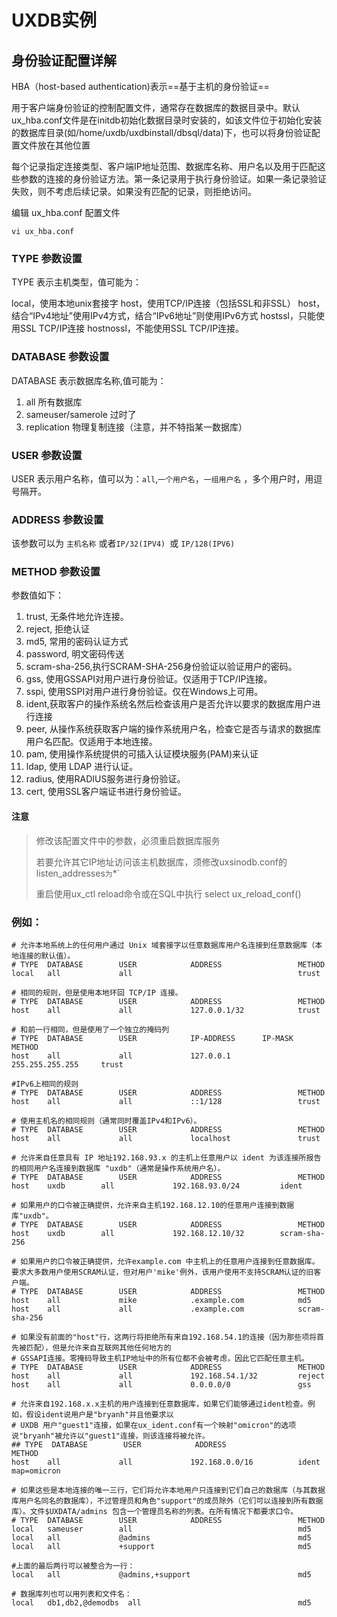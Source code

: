 # UXDB实例

## 身份验证配置详解

HBA（host-based authentication)表示==基于主机的身份验证==

用于客户端身份验证的控制配置文件，通常存在数据库的数据目录中。默认ux_hba.conf文件是在initdb初始化数据目录时安装的，如该文件位于初始化安装的数据库目录(如/home/uxdb/uxdbinstall/dbsql/data)下，也可以将身份验证配置文件放在其他位置

每个记录指定连接类型、客户端IP地址范围、数据库名称、用户名以及用于匹配这些参数的连接的身份验证方法。第一条记录用于执行身份验证。如果一条记录验证失败，则不考虑后续记录。如果没有匹配的记录，则拒绝访问。



编辑 ux_hba.conf 配置文件

```shell
vi ux_hba.conf
```

### TYPE 参数设置

TYPE 表示主机类型，值可能为：

local，使用本地unix套接字
host，使用TCP/IP连接（包括SSL和非SSL）
host，结合“IPv4地址”使用IPv4方式，结合“IPv6地址”则使用IPv6方式
hostssl，只能使用SSL TCP/IP连接
hostnossl，不能使用SSL TCP/IP连接。

### DATABASE 参数设置

DATABASE 表示数据库名称,值可能为：

1. all 所有数据库
2. sameuser/samerole 过时了
3. replication  物理复制连接（注意，并不特指某一数据库）

### USER 参数设置

USER 表示用户名称，值可以为：`all`,`一个用户名`，`一组用户名` ，多个用户时，用逗号隔开。


### ADDRESS 参数设置

该参数可以为 `主机名称` 或者`IP/32(IPV4) `或 `IP/128(IPV6)`


### METHOD 参数设置

参数值如下：

1. trust, 无条件地允许连接。  
2. reject, 拒绝认证  
3. md5, 常用的密码认证方式
4. password, 明文密码传送
5. scram-sha-256,执行SCRAM-SHA-256身份验证以验证用户的密码。
6. gss, 使用GSSAPI对用户进行身份验证。仅适用于TCP/IP连接。
7. sspi, 使用SSPI对用户进行身份验证。仅在Windows上可用。
8. ident,获取客户的操作系统名然后检查该用户是否允许以要求的数据库用户进行连接
9. peer, 从操作系统获取客户端的操作系统用户名，检查它是否与请求的数据库用户名匹配。仅适用于本地连接。
10. pam, 使用操作系统提供的可插入认证模块服务(PAM)来认证
11. ldap, 使用 LDAP 进行认证。
12. radius, 使用RADIUS服务进行身份验证。
13. cert, 使用SSL客户端证书进行身份验证。

#### 注意

> 修改该配置文件中的参数，必须重启数据库服务
>
> 若要允许其它IP地址访问该主机数据库，须修改uxsinodb.conf的listen_addresses` 为 `*`
>
> 重启使用ux_ctl reload命令或在SQL中执行 select ux_reload_conf()

### 例如：

```shell
# 允许本地系统上的任何用户通过 Unix 域套接字以任意数据库用户名连接到任意数据库（本地连接的默认值）。
# TYPE  DATABASE        USER            ADDRESS                 METHOD
local   all             all                                     trust

# 相同的规则，但是使用本地环回 TCP/IP 连接。
# TYPE  DATABASE        USER            ADDRESS                 METHOD
host    all             all             127.0.0.1/32            trust

# 和前一行相同，但是使用了一个独立的掩码列
# TYPE  DATABASE        USER            IP-ADDRESS      IP-MASK             METHOD
host    all             all             127.0.0.1       255.255.255.255     trust

#IPv6上相同的规则
# TYPE  DATABASE        USER            ADDRESS                 METHOD
host    all             all             ::1/128                 trust

# 使用主机名的相同规则（通常同时覆盖IPv4和IPv6）。
# TYPE  DATABASE        USER            ADDRESS                 METHOD
host    all             all             localhost               trust

# 允许来自任意具有 IP 地址192.168.93.x 的主机上任意用户以 ident 为该连接所报告的相同用户名连接到数据库 "uxdb"（通常是操作系统用户名）。
# TYPE  DATABASE        USER            ADDRESS                 METHOD
host    uxdb        all             192.168.93.0/24         ident

# 如果用户的口令被正确提供，允许来自主机192.168.12.10的任意用户连接到数据库"uxdb"。
# TYPE  DATABASE        USER            ADDRESS                 METHOD
host    uxdb        all             192.168.12.10/32        scram-sha-256

# 如果用户的口令被正确提供，允许example.com 中主机上的任意用户连接到任意数据库。要求大多数用户使用SCRAM认证，但对用户'mike'例外，该用户使用不支持SCRAM认证的旧客户端。
# TYPE  DATABASE        USER            ADDRESS                 METHOD
host    all             mike            .example.com            md5
host    all             all             .example.com            scram-sha-256

# 如果没有前面的"host"行，这两行将拒绝所有来自192.168.54.1的连接（因为那些项将首先被匹配），但是允许来自互联网其他任何地方的
# GSSAPI连接。零掩码导致主机IP地址中的所有位都不会被考虑，因此它匹配任意主机。
# TYPE  DATABASE        USER            ADDRESS                 METHOD
host    all             all             192.168.54.1/32         reject
host    all             all             0.0.0.0/0               gss

# 允许来自192.168.x.x主机的用户连接到任意数据库，如果它们能够通过ident检查。例如，假设ident说用户是"bryanh"并且他要求以
# UXDB 用户"guest1"连接，如果在ux_ident.conf有一个映射"omicron"的选项说"bryanh"被允许以"guest1"连接，则该连接将被允许。
## TYPE  DATABASE        USER            ADDRESS                 METHOD
host    all             all             192.168.0.0/16          ident map=omicron

# 如果这些是本地连接的唯一三行，它们将允许本地用户只连接到它们自己的数据库（与其数据库用户名同名的数据库），不过管理员和角色"support"的成员除外（它们可以连接到所有数据库）。文件$UXDATA/admins 包含一个管理员名称的列表。在所有情况下都要求口令。
# TYPE  DATABASE        USER            ADDRESS                 METHOD
local   sameuser        all                                     md5
local   all             @admins                                 md5
local   all             +support                                md5

#上面的最后两行可以被整合为一行：
local   all             @admins,+support                        md5

# 数据库列也可以用列表和文件名：
local   db1,db2,@demodbs  all                                   md5
```